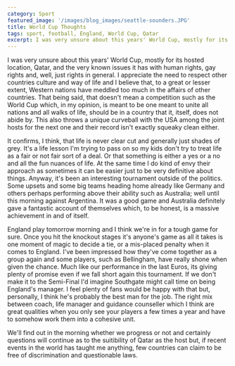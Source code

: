 ```yaml
---
category: Sport
featured_image: '/images/blog_images/seattle-sounders.JPG'
title: World Cup Thoughts
tags: sport, football, England, World Cup, Qatar
excerpt: I was very unsure about this years' World Cup, mostly for its hosted location, Qatar, and the very known issues it has with human rights, gay rights and, well, just rights in general. I appreciate the need to respect other countries culture and way of life and I believe that, to a great or lesser extent, Western nations have meddled too much in the affairs of other countries. That being said, that doesn't mean a competition such as the World Cup which, in my opinion, is meant to be one meant to unite all nations and all walks of life, should be in a country that it, itself, does not abide by. This also throws a unique curveball with the USA among the joint hosts for the next one and their record isn't exactly squeaky clean either.
---
```

I was very unsure about this years' World Cup, mostly for its hosted location, Qatar, and the very known issues it has with human rights, gay rights and, well, just rights in general. I appreciate the need to respect other countries culture and way of life and I believe that, to a great or lesser extent, Western nations have meddled too much in the affairs of other countries. That being said, that doesn't mean a competition such as the World Cup which, in my opinion, is meant to be one meant to unite all nations and all walks of life, should be in a country that it, itself, does not abide by. This also throws a unique curveball with the USA among the joint hosts for the next one and their record isn't exactly squeaky clean either.

It confirms, I think, that life is never clear cut and generally just shades of grey. It's a life lesson I'm trying to pass on so my kids don't try to treat life as a fair or not fair sort of a deal. Or that something is either a yes or a no and all the fun nuances of life. At the same time I do kind of envy their approach as sometimes it can be easier just to be very definitive about things. Anyway, it's been an interesting tournament outside of the politics. Some upsets and some big teams heading home already like Germany and others perhaps performing above their ability such as Australia; well until this morning against Argentina. It was a good game and Australia definitely gave a fantastic account of themselves which, to be honest, is a massive achievement in and of itself.

England play tomorrow morning and I think we're in for a tough game for sure. Once you hit the knockout stages it's anyone's game as all it takes is one moment of magic to decide a tie, or a mis-placed penalty when it comes to England. I've been impressed how they've come together as a group again and some players, such as Bellingham, have really shone when given the chance. Much like our performance in the last Euros, its giving plenty of promise even if we fall short again this tournament. If we don't make it to the Semi-Final I'd imagine Southgate might call time on being England's manager. I feel plenty of fans would be happy with that but, personally, I think he's probably the best man for the job. The right mix between coach, life manager and guidance counseller which I think are great qualities when you only see your players a few times a year and have to somehow work them into a cohesive unit.

We'll find out in the morning whether we progress or not and certainly questions will continue as to the suitibility of Qatar as the host but, if recent events in the world has taught me anything, few countries can claim to be free of discrimination and questionable laws.
